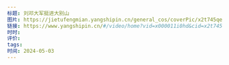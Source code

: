 ```yaml
---
标题: 刘邓大军挺进大别山
图片: https://jietufengmian.yangshipin.cn/general_cos/coverPic/x2t745qe4gut756/20210610/b8673f49149c8f484ea0ea9374c2a15d_67777.jpg/1080?imageMogr2/format/webp
链接: https://www.yangshipin.cn/#/video/home?vid=x000011i0hd&cid=x2t745qe4gut756
时时: 
评价: 
tags: 
时间: 2024-05-03
---
```


